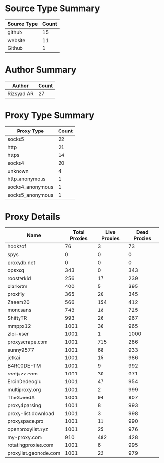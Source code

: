 # Source Type Summary

| Source Type | Count |
|-------------|-------|
| github | 15 |
| website | 11 |
| Github | 1 |


# Author Summary

| Author | Count |
|--------|-------|
| Rizsyad AR | 27 |


# Proxy Type Summary

| Proxy Type | Count |
|------------|-------|
| socks5 | 22 |
| http | 21 |
| https | 14 |
| socks4 | 20 |
| unknown | 4 |
| http_anonymous | 1 |
| socks4_anonymous | 1 |
| socks5_anonymous | 1 |


# Proxy Details

| Name | Total Proxies | Live Proxies | Dead Proxies |
|------|---------------|--------------|---------------|
| hookzof | 76 | 3 | 73 |
| spys | 0 | 0 | 0 |
| proxydb.net | 0 | 0 | 0 |
| opsxcq | 343 | 0 | 343 |
| roosterkid | 256 | 17 | 239 |
| clarketm | 400 | 5 | 395 |
| proxifly | 365 | 20 | 345 |
| Zaeem20 | 566 | 154 | 412 |
| monosans | 743 | 18 | 725 |
| ShiftyTR | 993 | 26 | 967 |
| mmppx12 | 1001 | 36 | 965 |
| zloi-user | 1001 | 1 | 1000 |
| proxyscrape.com | 1001 | 715 | 286 |
| sunny9577 | 1001 | 68 | 933 |
| jetkai | 1001 | 15 | 986 |
| B4RC0DE-TM | 1001 | 9 | 992 |
| rootjazz.com | 1001 | 30 | 971 |
| ErcinDedeoglu | 1001 | 47 | 954 |
| multiproxy.org | 1001 | 2 | 999 |
| TheSpeedX | 1001 | 94 | 907 |
| proxy4parsing | 1001 | 8 | 993 |
| proxy-list.download | 1001 | 3 | 998 |
| proxyspace.pro | 1001 | 11 | 990 |
| openproxylist.xyz | 1001 | 25 | 976 |
| my-proxy.com | 910 | 482 | 428 |
| rotatingproxies.com | 1001 | 6 | 995 |
| proxylist.geonode.com | 1001 | 22 | 979 |
